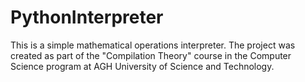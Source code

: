 # PythonInterpreter
This is a simple mathematical operations interpreter. The project was created as part of the "Compilation Theory" course in the Computer Science program at AGH University of Science and Technology.
